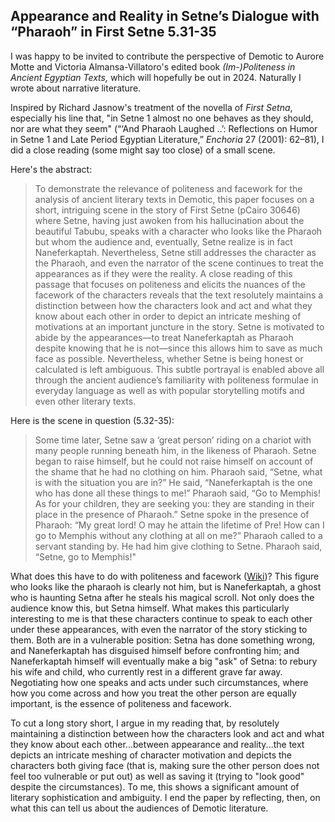 ## Appearance and Reality in Setne’s Dialogue with “Pharaoh” in First Setne 5.31-35

I was happy to be invited to contribute the perspective of Demotic to Aurore Motte and Victoria Almansa-Villatoro's edited book *(Im-)Politeness in Ancient Egyptian Texts,* which will hopefully be out in 2024. Naturally I wrote about narrative literature.

Inspired by Richard Jasnow's treatment of the novella of *First Setna*, especially his line that, "in Setne 1 almost no one behaves as they should, nor are what they seem" (“‘And Pharaoh Laughed ..’: Reflections on Humor in Setne 1 and Late Period Egyptian Literature,” *Enchoria* 27 (2001): 62–81), I did a close reading (some might say too close) of a small scene.

Here's the abstract:

> To demonstrate the relevance of politeness and facework for the analysis of ancient literary texts in Demotic, this paper focuses on a short, intriguing scene in the story of First Setne (pCairo 30646) where Setne, having just awoken from his hallucination about the beautiful Tabubu, speaks with a character who looks like the Pharaoh but whom the audience and, eventually, Setne realize is in fact Naneferkaptah. Nevertheless, Setne still addresses the character as the Pharaoh, and even the narrator of the scene continues to treat the appearances as if they were the reality. A close reading of this passage that focuses on politeness and elicits the nuances of the facework of the characters reveals that the text resolutely maintains a distinction between how the characters look and act and what they know about each other in order to depict an intricate meshing of motivations at an important juncture in the story. Setne is motivated to abide by the appearances—to treat Naneferkaptah as Pharaoh despite knowing that he is not—since this allows him to save as much face as possible. Nevertheless, whether Setne is being honest or calculated is left ambiguous. This subtle portrayal is enabled above all through the ancient audience’s familiarity with politeness formulae in everyday language as well as with popular storytelling motifs and even other literary texts.

Here is the scene in question (5.32-35):

> Some time later,  Setne saw a ‘great person’  riding on a chariot  with many people running beneath him, in the likeness of Pharaoh. Setne began to raise himself,  but he could not raise himself on account of the shame  that he had no clothing on him. Pharaoh said, “Setne, what is with the situation you are in?”  He said, “Naneferkaptah is the one who has done all these things to me!” Pharaoh said, “Go to Memphis! As for your children, they are seeking you: they are standing in their place in the presence  of Pharaoh.” Setne spoke in the presence of Pharaoh: “My great lord! O may he attain the lifetime of Pre! How can I go  to Memphis without any clothing at all on me?” Pharaoh called to a servant standing by. He had him give clothing to Setne. Pharaoh said, “Setne, go to Memphis!"

What does this have to do with politeness and facework ([Wiki](https://en.wikipedia.org/wiki/Politeness_theory))? This figure who looks like the pharaoh is clearly not him, but is Naneferkaptah, a ghost who is haunting Setna after he steals his  magical scroll. Not only does the audience know this, but Setna himself. What makes this particularly interesting to me is that these characters continue to speak to each other under these appearances, with even the narrator of the story sticking to them. Both are in a vulnerable position: Setna has done something wrong, and Naneferkaptah has disguised himself before confronting him; and Naneferkaptah himself will eventually make a big "ask" of Setna: to rebury his wife and child, who currently rest in a different grave far away. Negotiating how one speaks and acts under such circumstances, where how you come across and how you treat the other person are equally important, is the essence of politeness and facework.

To cut a long story short, I argue in my reading that, by resolutely maintaining a distinction between how the characters look and act and what they know about each other...between appearance and reality...the text depicts an intricate meshing of character motivation and depicts the characters both giving face (that is, making sure the other person does not feel too vulnerable or put out) as well as saving it (trying to "look good" despite the circumstances). To me, this shows a significant amount of literary sophistication and ambiguity. I end the paper by reflecting, then, on what this can tell us about the audiences of Demotic literature.